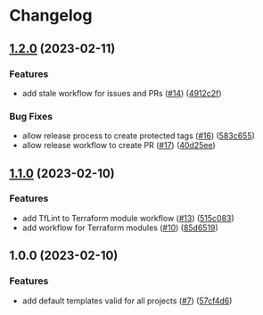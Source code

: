 # Changelog

## [1.2.0](https://github.com/Hapag-Lloyd/Repository-Templates/compare/v1.1.0...v1.2.0) (2023-02-11)


### Features

* add stale workflow for issues and PRs ([#14](https://github.com/Hapag-Lloyd/Repository-Templates/issues/14)) ([4912c2f](https://github.com/Hapag-Lloyd/Repository-Templates/commit/4912c2fab70b9557dd32878439b53c754330cae8))


### Bug Fixes

* allow release process to create protected tags ([#16](https://github.com/Hapag-Lloyd/Repository-Templates/issues/16)) ([583c655](https://github.com/Hapag-Lloyd/Repository-Templates/commit/583c655d6fd699129350f6e1417235fd3db07e36))
* allow release workflow to create PR ([#17](https://github.com/Hapag-Lloyd/Repository-Templates/issues/17)) ([40d25ee](https://github.com/Hapag-Lloyd/Repository-Templates/commit/40d25ee75d777987044b853b7c2775f2423173ef))

## [1.1.0](https://github.com/Hapag-Lloyd/Repository-Templates/compare/v1.0.0...v1.1.0) (2023-02-10)


### Features

* add TfLint to Terraform module workflow ([#13](https://github.com/Hapag-Lloyd/Repository-Templates/issues/13)) ([515c083](https://github.com/Hapag-Lloyd/Repository-Templates/commit/515c0839f92117d92cdc34901f68a8f5f21f53c4))
* add workflow for Terraform modules ([#10](https://github.com/Hapag-Lloyd/Repository-Templates/issues/10)) ([85d6519](https://github.com/Hapag-Lloyd/Repository-Templates/commit/85d6519841d8b2b752a3a12e30bd29f260dc5660))

## 1.0.0 (2023-02-10)


### Features

* add default templates valid for all projects ([#7](https://github.com/Hapag-Lloyd/Repository-Templates/issues/7)) ([57cf4d6](https://github.com/Hapag-Lloyd/Repository-Templates/commit/57cf4d6968a1636e8e9c817368421b9d7b72b445))
